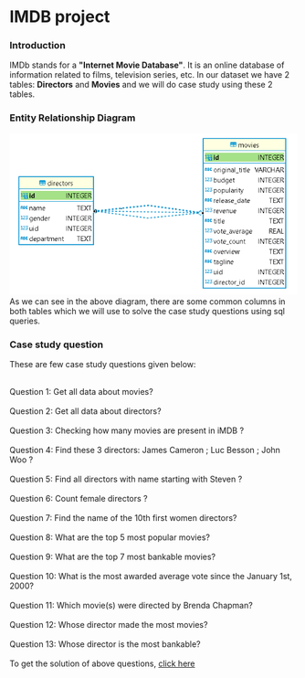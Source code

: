 # IMDB project
<H3>Introduction</h3>
<p>IMDb stands for a <b>"Internet Movie Database"</b>. It is an online database of information related to films, television series, etc. In our dataset we have 2 tables: <b>Directors</b> and <b>Movies</b> and we will do case study using these 2 tables.</p>
<h3>Entity Relationship Diagram</h3>
<img src="ER1.PNG" alt="relationship diagram">
As we can see in the above diagram, there are some common columns in both tables which we will use to solve the case study questions using sql queries.
<h3>Case study question</h3>
<p>These are few case study questions given below: </p>
<br>Question 1: Get all data about movies?</br>
<br>Question 2: Get all data about directors?</br>
<br>Question 3: Checking how many movies are present in iMDB ?</br>
<br>Question 4: Find these 3 directors: James Cameron ; Luc Besson ; John Woo ?</br>
<br>Question 5: Find all directors with name starting with Steven ?</br>
<br>Question 6: Count female directors ?</br>
<br>Question 7: Find the name of the 10th first women directors?</br>
<br>Question 8: What are the top 5 most popular movies?</br>
<br>Question 9: What are the top 7 most bankable movies?</br>
<br>Question 10: What is the most awarded average vote since the January 1st, 2000?</br>
<br>Question 11: Which movie(s) were directed by Brenda Chapman?</br>
<br>Question 12: Whose director made the most movies?</br>
<br>Question 13: Whose director is the most bankable?</br>
<br>To get the solution of above questions, <a href="https://github.com/ayush-206/SQL--IMDB-case-study-project/blob/main/Case%20study%20solution.sql">click here</a></br>
